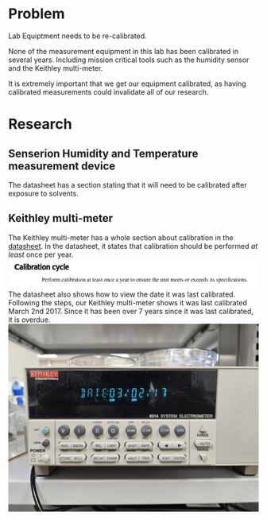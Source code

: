 # Problem
Lab Equiptment needs to be re-calibrated.

None of the measurement equipment in this lab has been calibrated in several years. Including mission critical tools such as the humidity sensor and the Keithley multi-meter.

It is extremely important that we get our equipment calibrated, as having calibrated measurements could invalidate all of our research.

# Research
## Senserion Humidity and Temperature measurement device
The datasheet has a section stating that it will need to be calibrated after exposure to solvents.  

## Keithley multi-meter
The Keithley multi-meter has a whole section about calibration in the [datasheet](https://download.tek.com/manual/6514-901-01(D-May2003)(Instruction).pdf). In the datasheet, it states that calibration should be performed *at least* once per year.
![image](.attachments/3874dfd36cbe2e8446951ab417356be5dddb6641.png) 
The datasheet also shows how to view the date it was last calibrated. Following the steps, our Keithley multi-meter shows it was last calibrated March 2nd 2017. Since it has been over 7 years since it was last calibrated, it is overdue.
![image](.attachments/6a441918961c4c1aaf2548933129ffca0292d4dc.jpg) 
